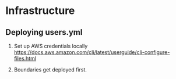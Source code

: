 # Infrastructure

## Deploying users.yml
1) Set up AWS credentials locally https://docs.aws.amazon.com/cli/latest/userguide/cli-configure-files.html

2) Boundaries get deployed first.
